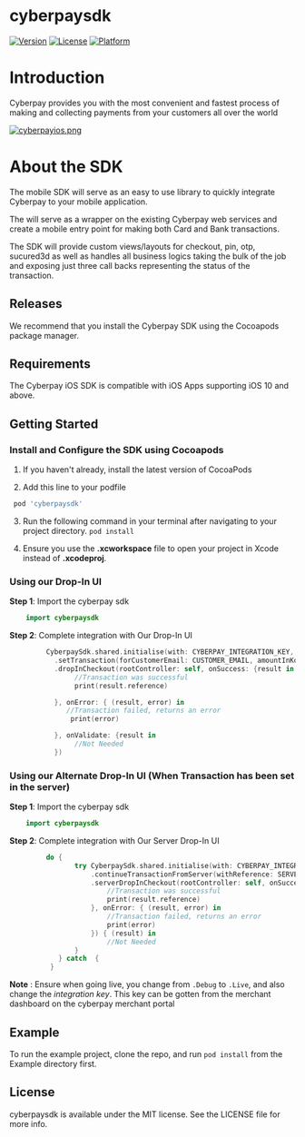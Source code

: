 # cyberpaysdk


[![Version](https://img.shields.io/cocoapods/v/cyberpaysdk.svg?style=flat)](https://cocoapods.org/pods/cyberpaysdk)
[![License](https://img.shields.io/cocoapods/l/cyberpaysdk.svg?style=flat)](https://cocoapods.org/pods/cyberpaysdk)
[![Platform](https://img.shields.io/cocoapods/p/cyberpaysdk.svg?style=flat)](https://cocoapods.org/pods/cyberpaysdk)

# Introduction

Cyberpay provides you with the most convenient and fastest process of making and collecting payments from your customers all over the world

[![cyberpayios.png](https://i.postimg.cc/vmLBPYt3/cyberpayios.png)](https://postimg.cc/7Chwhyc2)

# About the SDK

The mobile SDK will serve as an easy to use library to quickly integrate Cyberpay to your mobile application.

The will serve as a wrapper on the existing Cyberpay web services and create a mobile entry point for making both Card and Bank transactions.

The SDK will provide custom views/layouts for checkout, pin, otp, sucured3d as well as handles all business logics taking the bulk of the job and exposing just three call backs representing the status of the transaction.

## Releases

We recommend that you install the Cyberpay SDK using the Cocoapods package manager.

## Requirements

The Cyberpay iOS SDK is compatible with iOS Apps supporting iOS 10 and above.

## Getting Started

### Install and Configure the SDK using Cocoapods

1. If you haven't already, install the latest version of CocoaPods

2. Add this line to your podfile
  ```ruby
   pod 'cyberpaysdk'
```

3. Run the following command in your terminal after navigating to your project directory.
   `pod install`

4. Ensure you use the **.xcworkspace** file to open your project in Xcode instead of **.xcodeproj**.

### Using our Drop-In UI

**Step 1**: Import the cyberpay sdk

```swift
    import cyberpaysdk
   ``` 

**Step 2**: Complete integration with Our Drop-In UI

```swift
         CyberpaySdk.shared.initialise(with: CYBERPAY_INTEGRATION_KEY, mode: .Debug)
           .setTransaction(forCustomerEmail: CUSTOMER_EMAIL, amountInKobo: CUSTOMER_AMOUNT_IN_KOBO)
           .dropInCheckout(rootController: self, onSuccess: {result in
                //Transaction was successful
                print(result.reference)

           }, onError: { (result, error) in
              //Transaction failed, returns an error
               print(error)

           }, onValidate: {result in
                //Not Needed
           })
```
### Using our Alternate Drop-In UI (When Transaction has been set in the server)

**Step 1**: Import the cyberpay sdk

```swift
    import cyberpaysdk
   ``` 

**Step 2**: Complete integration with Our Server Drop-In UI

```swift
         do {
                try CyberpaySdk.shared.initialise(with: CYBERPAY_INTEGRATION_KEY, mode: .Debug)
                    .continueTransactionFromServer(withReference: SERVER_TRANSACTION_REFERENCE)
                    .serverDropInCheckout(rootController: self, onSuccess: { (result) in
                        //Transaction was successful
                        print(result.reference)
                    }, onError: { (result, error) in
                        //Transaction failed, returns an error
                        print(error)
                    }) { (result) in
                        //Not Needed
                }
            } catch  {
          }
```

**Note** : Ensure when going live, you change from `.Debug` to `.Live`, and also change the _integration key_. This key can be gotten from the merchant dashboard on the cyberpay merchant portal

## Example

To run the example project, clone the repo, and run `pod install` from the Example directory first.

## License

cyberpaysdk is available under the MIT license. See the LICENSE file for more info.
